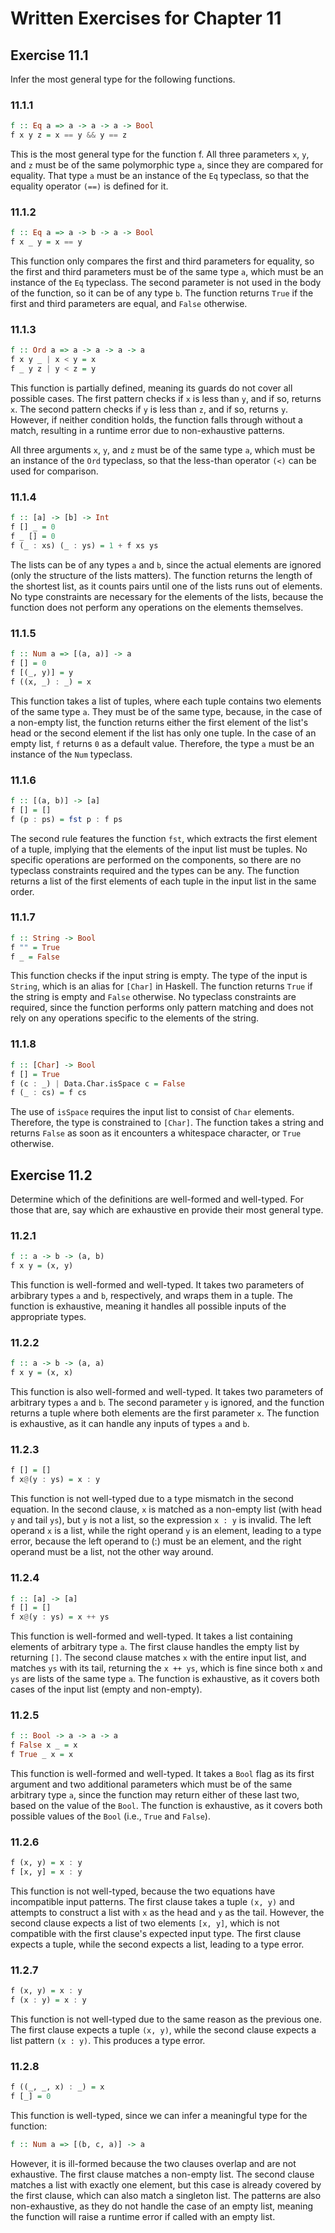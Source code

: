 # Written Exercises for Chapter 11

## Exercise 11.1

Infer the most general type for the following functions.

### 11.1.1

```haskell
f :: Eq a => a -> a -> a -> Bool
f x y z = x == y && y == z
```

This is the most general type for the function f. All three parameters `x`, `y`, and `z` must be of the same polymorphic type `a`, since they are compared for equality. That type `a` must be an instance of the `Eq` typeclass, so that the equality operator `(==)` is defined for it.

### 11.1.2

```haskell
f :: Eq a => a -> b -> a -> Bool
f x _ y = x == y
```

This function only compares the first and third parameters for equality, so the first and third parameters must be of the same type `a`, which must be an instance of the `Eq` typeclass. The second parameter is not used in the body of the function, so it can be of any type `b`. The function returns `True` if the first and third parameters are equal, and `False` otherwise.

### 11.1.3

```haskell
f :: Ord a => a -> a -> a -> a
f x y _ | x < y = x
f _ y z | y < z = y
```

This function is partially defined, meaning its guards do not cover all possible cases. The first pattern checks if `x` is less than `y`, and if so, returns `x`. The second pattern checks if `y` is less than `z`, and if so, returns `y`. However, if neither condition holds, the function falls through without a match, resulting in a runtime error due to non-exhaustive patterns.

All three arguments `x`, `y`, and `z` must be of the same type `a`, which must be an instance of the `Ord` typeclass, so that the less-than operator `(<)` can be used for comparison.

### 11.1.4

```haskell
f :: [a] -> [b] -> Int
f [] _ = 0
f _ [] = 0
f (_ : xs) (_ : ys) = 1 + f xs ys
```

The lists can be of any types `a` and `b`, since the actual elements are ignored (only the structure of the lists matters). The function returns the length of the shortest list, as it counts pairs until one of the lists runs out of elements. No type constraints are necessary for the elements of the lists, because the function does not perform any operations on the elements themselves.

### 11.1.5

```haskell
f :: Num a => [(a, a)] -> a
f [] = 0
f [(_, y)] = y
f ((x, _) : _) = x
```

This function takes a list of tuples, where each tuple contains two elements of the same type `a`. They must be of the same type, because, in the case of a non-empty list, the function returns either the first element of the list's head or the second element if the list has only one tuple. In the case of an empty list, `f` returns `0` as a default value. Therefore, the type `a` must be an instance of the `Num` typeclass.

### 11.1.6

```haskell
f :: [(a, b)] -> [a]
f [] = []
f (p : ps) = fst p : f ps
```

The second rule features the function `fst`, which extracts the first element of a tuple, implying that the elements of the input list must be tuples. No specific operations are performed on the components, so there are no typeclass constraints required and the types can be any. The function returns a list of the first elements of each tuple in the input list in the same order.

### 11.1.7

```haskell
f :: String -> Bool
f "" = True
f _ = False
```

This function checks if the input string is empty. The type of the input is `String`, which is an alias for `[Char]` in Haskell. The function returns `True` if the string is empty and `False` otherwise. No typeclass constraints are required, since the function performs only pattern matching and does not rely on any operations specific to the elements of the string.

### 11.1.8

```haskell
f :: [Char] -> Bool
f [] = True
f (c : _) | Data.Char.isSpace c = False
f (_ : cs) = f cs
```

The use of `isSpace` requires the input list to consist of `Char` elements. Therefore, the type is constrained to `[Char]`. The function takes a string and returns `False` as soon as it encounters a whitespace character, or `True` otherwise.

## Exercise 11.2

Determine which of the definitions are well-formed and well-typed. For those that are, say which are exhaustive en provide their most general type.

### 11.2.1

```haskell
f :: a -> b -> (a, b)
f x y = (x, y)
```

This function is well-formed and well-typed. It takes two parameters of arbibrary types `a` and `b`, respectively, and wraps them in a tuple. The function is exhaustive, meaning it handles all possible inputs of the appropriate types.

### 11.2.2

```haskell
f :: a -> b -> (a, a)
f x y = (x, x)
```

This function is also well-formed and well-typed. It takes two parameters of arbitrary types `a` and `b`. The second parameter `y` is ignored, and the function returns a tuple where both elements are the first parameter `x`. The function is exhaustive, as it can handle any inputs of types `a` and `b`.

### 11.2.3

```haskell
f [] = []
f x@(y : ys) = x : y
```

This function is not well-typed due to a type mismatch in the second equation. In the second clause, `x` is matched as a non-empty list (with head `y` and tail `ys`), but `y` is not a list, so the expression `x : y` is invalid. The left operand `x` is a list, while the right operand `y` is an element, leading to a type error, because the left operand to (:) must be an element, and the right operand must be a list, not the other way around.

### 11.2.4

```haskell
f :: [a] -> [a]
f [] = []
f x@(y : ys) = x ++ ys
```

This function is well-formed and well-typed. It takes a list containing elements of arbitrary type `a`. The first clause handles the empty list by returning `[]`. The second clause matches `x` with the entire input list, and matches `ys` with its tail, returning the `x ++ ys`, which is fine since both `x` and `ys` are lists of the same type `a`. The function is exhaustive, as it covers both cases of the input list (empty and non-empty).

### 11.2.5

```haskell
f :: Bool -> a -> a -> a
f False x _ = x
f True _ x = x
```

This function is well-formed and well-typed. It takes a `Bool` flag as its first argument and two additional parameters which must be of the same arbitrary type `a`, since the function may return either of these last two, based on the value of the `Bool`. The function is exhaustive, as it covers both possible values of the `Bool` (i.e., `True` and `False`).

### 11.2.6

```haskell
f (x, y) = x : y
f [x, y] = x : y
```

This function is not well-typed, because the two equations have incompatible input patterns. The first clause takes a tuple `(x, y)` and attempts to construct a list with `x` as the head and `y` as the tail. However, the second clause expects a list of two elements `[x, y]`, which is not compatible with the first clause's expected input type. The first clause expects a tuple, while the second expects a list, leading to a type error.

### 11.2.7

```haskell
f (x, y) = x : y
f (x : y) = x : y
```

This function is not well-typed due to the same reason as the previous one. The first clause expects a tuple `(x, y)`, while the second clause expects a list pattern `(x : y)`. This produces a type error.

### 11.2.8

```haskell
f ((_, _, x) : _) = x
f [_] = 0
```

This function is well-typed, since we can infer a meaningful type for the function:

```haskell
f :: Num a => [(b, c, a)] -> a
```

However, it is ill-formed because the two clauses overlap and are not exhaustive. The first clause matches a non-empty list. The second clause matches a list with exactly one element, but this case is already covered by the first clause, which can also match a singleton list. The patterns are also non-exhaustive, as they do not handle the case of an empty list, meaning the function will raise a runtime error if called with an empty list.
